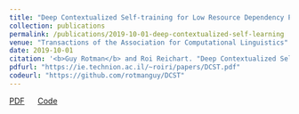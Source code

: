 ```yaml
---
title: "Deep Contextualized Self-training for Low Resource Dependency Parsing"
collection: publications
permalink: /publications/2019-10-01-deep-contextualized-self-learning
venue: "Transactions of the Association for Computational Linguistics"
date: 2019-10-01
citation: '<b>Guy Rotman</b> and Roi Reichart. "Deep Contextualized Self-training for Low Resource Dependency Parsing." <i>Transactions of the Association for Computational Linguistics</i>. 2019. Volume 7, pages: 695-713'
pdfurl: "https://ie.technion.ac.il/~roiri/papers/DCST.pdf"
codeurl: "https://github.com/rotmanguy/DCST"
---  
```

<a href='https://www.mitpressjournals.org/doi/pdf/10.1162/tacl_a_00294'>PDF</a>
&nbsp;&nbsp;&nbsp;&nbsp;
<a href='https://github.com/rotmanguy/DCST'>Code</a>
&nbsp;&nbsp;&nbsp;&nbsp;
